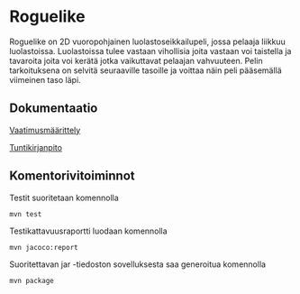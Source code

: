 # Roguelike

Roguelike on 2D vuoropohjainen luolastoseikkailupeli, jossa pelaaja liikkuu luolastoissa. Luolastoissa tulee vastaan vihollisia joita vastaan voi taistella ja tavaroita joita voi kerätä jotka vaikuttavat pelaajan vahvuuteen. Pelin tarkoituksena on selvitä seuraaville tasoille ja voittaa näin peli pääsemällä viimeinen taso läpi.

## Dokumentaatio
[Vaatimusmäärittely](https://github.com/Zentryn/ot-harjoitustyo/blob/master/Roguelike/dokumentaatio/vaatimusmaarittely.md)

[Tuntikirjanpito](https://github.com/Zentryn/ot-harjoitustyo/blob/master/Roguelike/dokumentaatio/tuntikirjanpito.md)

## Komentorivitoiminnot

Testit suoritetaan komennolla
```
mvn test
```

Testikattavuusraportti luodaan komennolla
```
mvn jacoco:report
```

Suoritettavan jar -tiedoston sovelluksesta saa generoitua komennolla
```
mvn package
```
